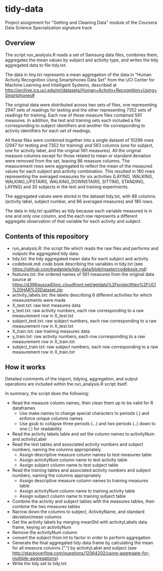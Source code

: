 # tidy-data
Project assignment for "Getting and Cleaning Data" module of the Coursera Data Science Specialization signature track

## Overview
The script run_analysis.R reads a set of Samsung data files, combines them, aggregates the mean values by subject and activity type, and writes the tidy aggregated data to file tidy.txt.

The data in tiny.txt represents a mean aggregation of the data in "Human Activity Recognition Using Smartphones Data Set" from the UCI Center for Machine Learning and Intelligent Systems, described at http://archive.ics.uci.edu/ml/datasets/Human+Activity+Recognition+Using+Smartphones#

The original data were distributed across two sets of files, one representing 2947 sets of readings for testing and the other representing 7352 sets of readings for training. Each row of these measure files contained 561 measures. In addition, the test and training sets each included a file corresponding to subject identifiers and another file corresponding to activity identifiers for each set of readings.

All these files were combined together into a single dataset of 10299 rows (2947 for testing and 7352 for training) and 563 columns (one for subject, one for activity label, and the original 561 measures). All the original measure columns except for those related to mean or standard deviation were removed from the set, leaving 86 measure columns. The measurement rows were aggregated to reflect the mean of the measured values for each subject and activity combination.  This resulted in 180 rows representing the averaged measures for six activities (LAYING, WALKING, WALKING_UPSTAIRS, WALKING_DOWNSTAIRS, SITTING, STANDING, LAYING) and 30 subjects in the test and training experiments.

The aggregated values were stored in the dataset tidy.txt, with 88 columns (activity label, subject number, and 86 averaged measures) and 180 rows.

The data in tidy.txt qualifies as tidy because each variable measured is in one and only one column, and the each row represents a different aggregate observation of that variable for each activity and subject.

## Contents of this repository
* run_analysis.R: the script file which reads the raw files and performs and outputs the aggregated tidy data.
* tidy.txt: the tidy aggregated mean data for each subject and activity
* codebook.md: code book describing the variables in tidy.txt (see https://github.com/kwdaniels/tidy-data/blob/master/codebook.md)
* features.txt: the ordered names of 561 measures from the original data source at https://d396qusza40orc.cloudfront.net/getdata%2Fprojectfiles%2FUCI%20HAR%20Dataset.zip
* activity_labels.txt: the labels describing 6 different activities for which measurements were made
* X_test.txt: raw test measures data
* y_test.txt: raw activity numbers, each row corresponding to a raw measurement row in X_test.txt 
* subject_test.txt: raw subject numbers, each row corresponding to a raw measurement row in X_test.txt 
* X_train.txt: raw training measures data
* y_train.txt: raw activity numbers, each row corresponding to a raw measurement row in X_train.txt 
* subject_train.txt: raw subject numbers, each row corresponding to a raw measurement row in X_train.txt 

## How it works
Detailed comments of the import, tidying, aggregation, and output operations are included within the run_analysis.R script itself.

In summary, the script does the following:

* Read the measure column names, then clean them up to be valid for R dataframes
  * Use make.names to change special characters to periods (.) and enforce unique columns names
  * Use gsub to collapse three periods (...) and two periods (..) down to one (.) for readability
* Read the activity labels table and set the column names to activityNum and activityLabel
* Read the test tables and associated activity numbers and subject numbers, naming the columns appropriately
  * Assign descriptive measure column names to test measures table
  * Assign activityNum column name to test activity table
  * Assign subject column name to test subject table
* Read the training tables and associated activity numbers and subject numbers, naming the columns appropriately
  * Assign descriptive measure column names to training measures table
  * Assign activityNum column name to training activity table
  * Assign subject column name to training subject table
* Combine the activity and subject tables with the measures tables, then combine the two measures tables
* Narrow down the columns to subject, ActivityName, and standard deviation/mean columns
* Get the activity labels by merging meanStd with activityLabels data frame, keying on activityNum
* Remove the activityNum column
* convert the subject from int to factor in order to perform aggregation
* Generate the final aggregated tidy data frame by calculating the mean for all measure columns (".") by activityLabel and subject (see http://stackoverflow.com/questions/12064202/using-aggregate-for-multiple-aggregations)
* Write the tidy set to tidy.txt
